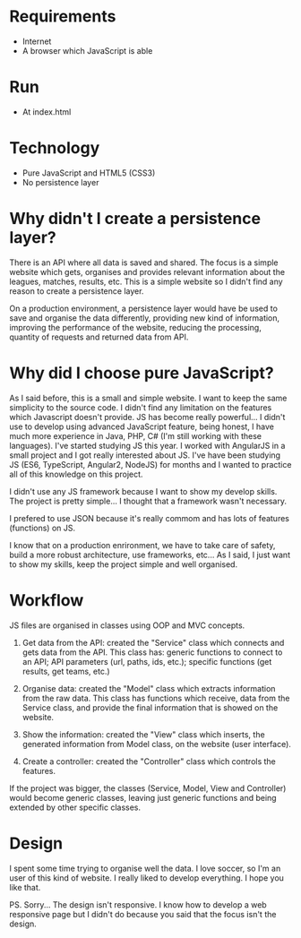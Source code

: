 # Requirements
* Internet
* A browser which JavaScript is able

# Run
* At index.html

# Technology 
* Pure JavaScript and HTML5 (CSS3)
* No persistence layer

# Why didn't I create a persistence layer?
There is an API where all data is saved and shared. The focus is a simple website which gets, organises and provides relevant information about the leagues, matches, results, etc. This is a simple website so I didn't find any reason to create a persistence layer. 

On a production environment, a persistence layer would have be used to save and organise the data differently, providing new kind of information, improving the performance of the website, reducing the processing, quantity of requests and returned data from API.

# Why did I choose pure JavaScript?
As I said before, this is a small and simple website. I want to keep the same simplicity to the source code. I didn't find any limitation on the features which Javascript doesn't provide. JS has become really powerful... I didn't use to develop using advanced JavaScript feature, being honest, I have much more experience in Java, PHP, C# (I'm still working with these languages). I've started studying JS this year. I worked with AngularJS in a small project and I got really interested about JS. I've have been studying JS (ES6, TypeScript, Angular2, NodeJS) for months and I wanted to practice all of this knowledge on this project. 

I didn't use any JS framework because I want to show my develop skills. The project is pretty simple... I thought that a framework wasn't necessary.

I prefered to use JSON because it's really commom and has lots of features (functions) on JS.

I know that on a production enrironment, we have to take care of safety, build a more robust architecture, use frameworks, etc... As I said, I just want to show my skills, keep the project simple and well organised.

# Workflow
JS files are organised in classes using OOP and MVC concepts.

1. Get data from the API: created the "Service" class which connects and gets data from the API. This class has: generic functions to connect to an API; API parameters (url, paths, ids, etc.); specific functions (get results, get teams, etc.)

2. Organise data: created the "Model" class which extracts information from the raw data. This class has functions which receive, data from the Service class, and provide the final information that is showed on the website.

3. Show the information: created the "View" class which inserts, the generated information from Model class, on the website (user interface).

4. Create a controller: created the "Controller" class which controls the features.

If the project was bigger, the classes (Service, Model, View and Controller) would become generic classes, leaving just generic functions and being extended by other specific classes.

# Design

I spent some time trying to organise well the data. I love soccer, so I'm an user of this kind of website. I really liked to develop everything. I hope you like that.

PS. Sorry... The design isn't responsive. I know how to develop a web responsive page but I didn't do because you said that the focus isn't the design. 

